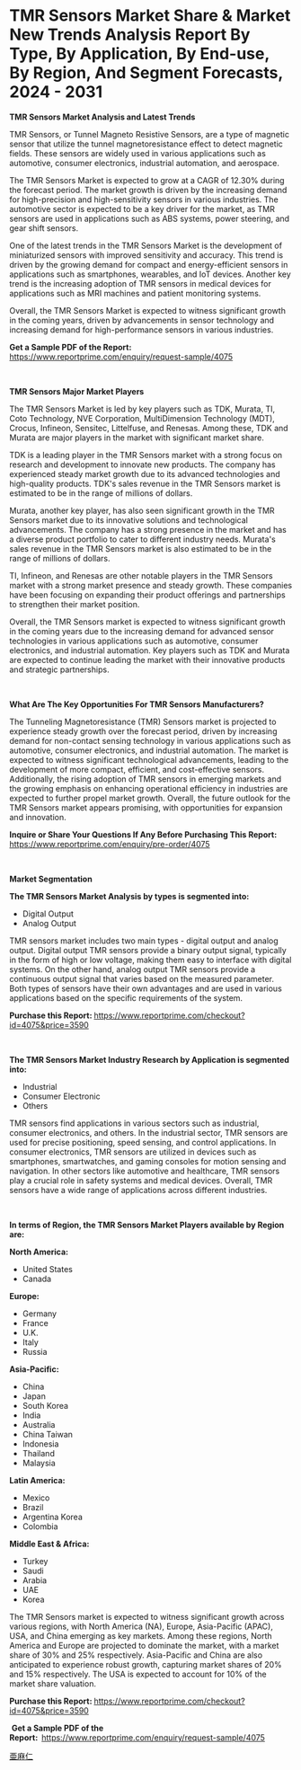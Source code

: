 <p><h1>TMR Sensors Market Share & Market New Trends Analysis Report By Type, By Application, By End-use, By Region, And Segment Forecasts, 2024 - 2031</h1></p><p><strong>TMR Sensors Market Analysis and Latest Trends</strong></p>
<p><p>TMR Sensors, or Tunnel Magneto Resistive Sensors, are a type of magnetic sensor that utilize the tunnel magnetoresistance effect to detect magnetic fields. These sensors are widely used in various applications such as automotive, consumer electronics, industrial automation, and aerospace.</p><p>The TMR Sensors Market is expected to grow at a CAGR of 12.30% during the forecast period. The market growth is driven by the increasing demand for high-precision and high-sensitivity sensors in various industries. The automotive sector is expected to be a key driver for the market, as TMR sensors are used in applications such as ABS systems, power steering, and gear shift sensors.</p><p>One of the latest trends in the TMR Sensors Market is the development of miniaturized sensors with improved sensitivity and accuracy. This trend is driven by the growing demand for compact and energy-efficient sensors in applications such as smartphones, wearables, and IoT devices. Another key trend is the increasing adoption of TMR sensors in medical devices for applications such as MRI machines and patient monitoring systems.</p><p>Overall, the TMR Sensors Market is expected to witness significant growth in the coming years, driven by advancements in sensor technology and increasing demand for high-performance sensors in various industries.</p></p>
<p><strong>Get a Sample PDF of the Report:&nbsp;</strong> <a href="https://www.reportprime.com/enquiry/request-sample/4075">https://www.reportprime.com/enquiry/request-sample/4075</a></p>
<p>&nbsp;</p>
<p><strong>TMR Sensors Major Market Players</strong></p>
<p><p>The TMR Sensors Market is led by key players such as TDK, Murata, TI, Coto Technology, NVE Corporation, MultiDimension Technology (MDT), Crocus, Infineon, Sensitec, Littelfuse, and Renesas. Among these, TDK and Murata are major players in the market with significant market share.</p><p>TDK is a leading player in the TMR Sensors market with a strong focus on research and development to innovate new products. The company has experienced steady market growth due to its advanced technologies and high-quality products. TDK's sales revenue in the TMR Sensors market is estimated to be in the range of millions of dollars.</p><p>Murata, another key player, has also seen significant growth in the TMR Sensors market due to its innovative solutions and technological advancements. The company has a strong presence in the market and has a diverse product portfolio to cater to different industry needs. Murata's sales revenue in the TMR Sensors market is also estimated to be in the range of millions of dollars.</p><p>TI, Infineon, and Renesas are other notable players in the TMR Sensors market with a strong market presence and steady growth. These companies have been focusing on expanding their product offerings and partnerships to strengthen their market position.</p><p>Overall, the TMR Sensors market is expected to witness significant growth in the coming years due to the increasing demand for advanced sensor technologies in various applications such as automotive, consumer electronics, and industrial automation. Key players such as TDK and Murata are expected to continue leading the market with their innovative products and strategic partnerships.</p></p>
<p>&nbsp;</p>
<p><strong>What Are The Key Opportunities For TMR Sensors Manufacturers?</strong></p>
<p><p>The Tunneling Magnetoresistance (TMR) Sensors market is projected to experience steady growth over the forecast period, driven by increasing demand for non-contact sensing technology in various applications such as automotive, consumer electronics, and industrial automation. The market is expected to witness significant technological advancements, leading to the development of more compact, efficient, and cost-effective sensors. Additionally, the rising adoption of TMR sensors in emerging markets and the growing emphasis on enhancing operational efficiency in industries are expected to further propel market growth. Overall, the future outlook for the TMR Sensors market appears promising, with opportunities for expansion and innovation.</p></p>
<p><strong>Inquire or Share Your Questions If Any Before Purchasing This Report:</strong> <a href="https://www.reportprime.com/enquiry/pre-order/4075">https://www.reportprime.com/enquiry/pre-order/4075</a></p>
<p>&nbsp;</p>
<p><strong>Market Segmentation</strong></p>
<p><strong>The TMR Sensors Market Analysis by types is segmented into:</strong></p>
<p><ul><li>Digital Output</li><li>Analog Output</li></ul></p>
<p><p>TMR sensors market includes two main types - digital output and analog output. Digital output TMR sensors provide a binary output signal, typically in the form of high or low voltage, making them easy to interface with digital systems. On the other hand, analog output TMR sensors provide a continuous output signal that varies based on the measured parameter. Both types of sensors have their own advantages and are used in various applications based on the specific requirements of the system.</p></p>
<p><strong>Purchase this Report:&nbsp;</strong><a href="https://www.reportprime.com/checkout?id=4075&price=3590">https://www.reportprime.com/checkout?id=4075&price=3590</a></p>
<p>&nbsp;</p>
<p><strong>The TMR Sensors Market Industry Research by Application is segmented into:</strong></p>
<p><ul><li>Industrial</li><li>Consumer Electronic</li><li>Others</li></ul></p>
<p><p>TMR sensors find applications in various sectors such as industrial, consumer electronics, and others. In the industrial sector, TMR sensors are used for precise positioning, speed sensing, and control applications. In consumer electronics, TMR sensors are utilized in devices such as smartphones, smartwatches, and gaming consoles for motion sensing and navigation. In other sectors like automotive and healthcare, TMR sensors play a crucial role in safety systems and medical devices. Overall, TMR sensors have a wide range of applications across different industries.</p></p>
<p>&nbsp;</p>
<p><strong>In terms of Region, the TMR Sensors Market Players available by Region are:</strong></p>
<p>
    <p> <strong> North America: </strong>
        <ul>
            <li>United States</li>
            <li>Canada</li>
        </ul>
        </p> 
    <p> <strong> Europe: </strong>
        <ul>
            <li>Germany</li>
            <li>France</li>
            <li>U.K.</li>
            <li>Italy</li>
            <li>Russia</li>
        </ul>
        </p> 
    <p> <strong> Asia-Pacific: </strong>
        <ul>
            <li>China</li>
            <li>Japan</li>
            <li>South Korea</li>
            <li>India</li>
            <li>Australia</li>
            <li>China Taiwan</li>
            <li>Indonesia</li>
            <li>Thailand</li>
            <li>Malaysia</li>
        </ul>
        </p> 
    <p> <strong> Latin America: </strong>
        <ul>
            <li>Mexico</li>
            <li>Brazil</li>
            <li>Argentina Korea</li>
            <li>Colombia</li>
        </ul>
        </p> 
    <p> <strong> Middle East & Africa: </strong>
        <ul>
            <li>Turkey</li>
            <li>Saudi</li>
            <li>Arabia</li>
            <li>UAE</li>
            <li>Korea</li>
        </ul>
    </p>
    </p>
<p><p>The TMR Sensors market is expected to witness significant growth across various regions, with North America (NA), Europe, Asia-Pacific (APAC), USA, and China emerging as key markets. Among these regions, North America and Europe are projected to dominate the market, with a market share of 30% and 25% respectively. Asia-Pacific and China are also anticipated to experience robust growth, capturing market shares of 20% and 15% respectively. The USA is expected to account for 10% of the market share valuation.</p></p>
<p><strong>Purchase this Report: </strong><a href="https://www.reportprime.com/checkout?id=4075&price=3590">https://www.reportprime.com/checkout?id=4075&price=3590</a></p>
<p>&nbsp;<strong>Get a Sample PDF of the Report:&nbsp;&nbsp;</strong><a href="https://www.reportprime.com/enquiry/request-sample/4075">https://www.reportprime.com/enquiry/request-sample/4075</a></p>
<p><strong></strong></p>
<p><p><a href="https://medium.com/@dominicalsop1/%E4%BA%9C%E9%BA%BB%E4%BB%81%E5%B8%82%E5%A0%B4%E3%82%B7%E3%82%A7%E3%82%A2%E3%81%AE%E6%8E%A8%E7%A7%BB%E3%81%A8%E5%B8%82%E5%A0%B4%E6%88%90%E9%95%B7%E3%83%88%E3%83%AC%E3%83%B3%E3%83%89-2024%E5%B9%B4-2031%E5%B9%B4-41e5775188f9">亜麻仁</a></p></p>